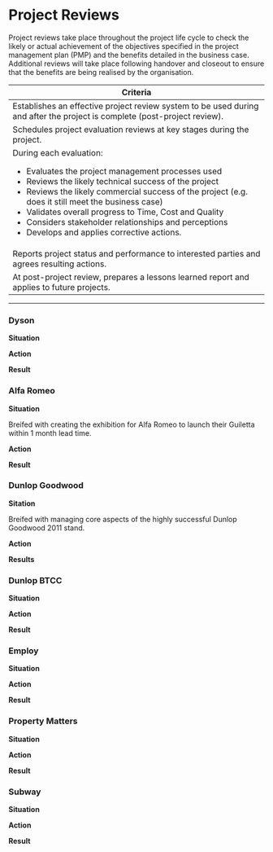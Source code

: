 # Project Reviews
Project reviews take place throughout the project life cycle to check the likely or actual achievement of the objectives specified in the project management plan (PMP) and the benefits detailed in the business case. Additional reviews will take place following handover and closeout to ensure that the benefits are being realised by the organisation. 

|  Criteria |
|---|
| Establishes an effective project review system to be used during and after the project is complete (post-project review).  |
|  Schedules project evaluation reviews at key stages during the project. |
| During each evaluation:<ul><li>Evaluates the project management processes used</li><li>Reviews the likely technical success of the project</li><li>Reviews the likely commercial success of the project (e.g. does it still meet the business case)</li><li>Validates overall progress to Time, Cost and Quality</li><li>Considers stakeholder relationships and perceptions</li><li>Develops and applies corrective actions.</li></ul>| 
| Reports project status and performance to interested parties and agrees resulting actions.| 
|  At post-project review, prepares a lessons learned report and applies to future projects.| 

<hr>

### Dyson

**Situation**

**Action**

**Result**

### Alfa Romeo

**Situation**

Breifed with creating the exhibition for Alfa Romeo to launch their Guiletta within 1 month lead time.

**Action**


**Result**

### Dunlop Goodwood

**Sitation**

Breifed with managing core aspects of the highly successful Dunlop Goodwood 2011 stand.

**Action**

**Results**

### Dunlop BTCC

**Situation**

**Action**

**Result**

### Employ

**Situation**

**Action**

**Result**

### Property Matters

**Situation**

**Action**

**Result**

### Subway

**Situation**

**Action**

**Result**

